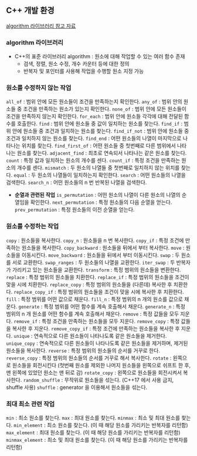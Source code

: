 ## C++ 개발 환경

[algorithm 라이브러리 참고 자료](https://modoocode.com/256)

### algorithm 라이브러리
- C++의 표준 라이브러리 algorithm : 원소에 대해 작업할 수 있는 여러 함수 존재  
    - 검색, 정렬, 원소 수정, 개수 카운터 등에 대한 정의
    - 반복자 및 포인터를 사용해 작업을 수행할 원소 지정 가능

### 원소를 수정하지 않는 작업
`all_of` : 범위 안에 모든 원소들이 조건을 만족하는지 확인한다.
`any_of` : 범위 안의 원소들 중 조건을 만족하는 원소가 있는지 확인한다.
`none_of` : 범위 안에 모든 원소들이 조건을 만족하지 않는지 확인한다.
`for_each` : 범위 안에 원소들 각각에 대해 전달된 함수를 호출한다.
`find` : 범위 안에 원소들 중 값이 일치하는 원소를 찾는다.
`find_if` : 범위 안에 원소들 중 조건과 일치하는 원소를 찾는다.
`find_if_not` : 범위 안에 원소들 중 조건과 일치하지 않는 원소를 찾는다.
`find_end` : 어떤 원소들의 나열이 마지막으로 나타나는 위치를 찾는다.
`find_first_of` : 어떤 원소들 중 첫번째로 다른 범위에서 나타나는 원소를 찾는다.
`adjacent_find` : 최초로 연속되서 나타나는 같은 원소를 찾는다.
`count` : 특정 값과 일치하는 원소의 개수를 센다.
`count_if` : 특정 조건을 만족하는 원소의 개수를 센다.
`mismatch` : 두 원소의 나열들 중 첫번째로 일치하지 않는 위치를 찾는다.
`equal` : 두 원소의 나열들이 일치하는지 확인한다.
`search` : 어떤 원소들의 나열을 검색한다.
`search_n` : 어떤 원소들의 n 번 반복된 나열을 검색한다.

- **순열과 관련된 작업**
`is_permutation` : 어떤 원소의 나열이 다른 원소의 나열의 순열임을 확인한다.
`next_permutation` : 특정 원소들의 다음 순열을 얻는다.
`prev_permutation` : 특정 원소들의 이전 순열을 얻는다.

### 원소를 수정하는 작업
`copy` : 원소들을 복사한다.
`copy_n` : 원소들을 n 번 복사한다.
`copy_if` : 특정 조건에 만족하는 원소들을 복사한다.
`copy_backward` : 원소들을 뒤에서 부터 복사한다.
`move` : 원소들을 이동시킨다.
`move_backward` : 원소들을 뒤에서 부터 이동시킨다.
`swap` : 두 원소를 서로 교환한다.
`swap_ranges` : 두 원소들의 나열을 교환한다.
`iter_swap` : 두 반복자가 가리키고 있는 원소들을 교환한다.
`transform` : 특정 범위의 원소들을 변환한다.
`replace` : 특정 범위의 원소들을 치환한다.
`replace_if` : 특정 범위의 원소들을 조건이 맞을 시에 치환한다.
`replace_copy` : 특정 범위의 원소들을 (다른데) 복사한 후 치환한다.
`replace_copy_if` : 특정 범위의 원소들을 조건이 맞을 시에 복사한 후 치환한다.
`fill` : 특정 범위를 어떤 값으로 채운다.
`fill_n` : 특정 범위의 n 개의 원소를 값으로 채운다.
`generate` : 특정 범위를 어떤 함수를 계속 호출해서 채운다.
`generate_n` : 특정 범위의 n 개 원소를 어떤 함수를 계속 호출해서 채운다.
`remove` : 특정 값들을 모두 지운다.
`remove_if` : 특정 조건을 만족하는 원소들을 모두 지운다.
`remove_copy` : 특정 값들을 복사한 후 지운다.
`remove_copy_if` : 특정 조건에 만족하는 원소들을 복사한 후 지운다.
`unique` : 연속적으로 다른 원소들이 나타나도록 같은 원소들을 제거한다.
`unique_copy` : 연속적으로 다른 원소들이 나타나도록 같은 원소들을 제거하며, 제거된 원소들을 복사한다.
`reverse` : 특정 범위의 원소들의 순서를 거꾸로 한다.
`reverse_copy` : 특정 범위의 원소들의 순서를 거꾸로 해서 복사한다.
`rotate` : 왼쪽으로 원소들을 회전시킨다 (첫번째 원소를 제외한 나머지 원소들을 왼쪽으로 쉬프트 한 후, 맨 왼쪽에 있었던 원소는 맨 뒤로 감)
`rotate_copy` : 왼쪽으로 원소들을 회전시켜서 복사한다.
`random_shuffle` : 무작위로 원소들을 섞는다. (C++17 에서 사용 금지, shuffle 사용)
`shuffle` : generator 을 이용해서 원소들을 섞는다.

### 최대 최소 관련 작업
`min` : 최소 원소를 찾는다.
`max` : 최대 원소를 찾는다.
`minmax` : 최소 및 최대 원소를 찾는다.
`min_element` : 최소 원소를 찾는다. (이 때 해당 원소를 가리키는 반복자를 리턴함)
`max_element` : 최대 원소를 찾는다. (이 때 해당 원소를 가리키는 반복자를 리턴함)
`minmax_element` : 최소 및 최대 원소를 찾는다. (이 때 해당 원소를 가리키는 반복자를 리턴함)